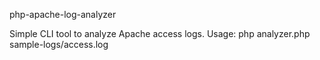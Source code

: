 php-apache-log-analyzer

Simple CLI tool to analyze Apache access logs. Usage: php analyzer.php sample-logs/access.log
